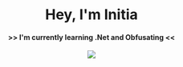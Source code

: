 <h1 align="center"> Hey, I'm Initia </h1>

<h4 align="center"> >>  I'm currently learning .Net and Obfusating  << </h4>

<p align="center">
    <img src="https://visitor-badge.glitch.me/badge?page_id=initiax.initiax">
</p>
